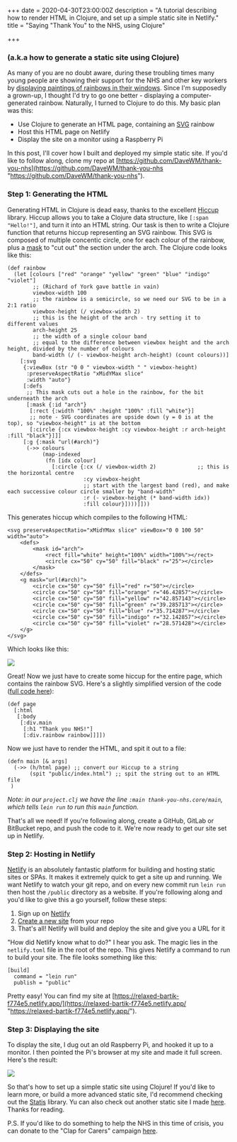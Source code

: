 +++
date = 2020-04-30T23:00:00Z
description = "A tutorial describing how to render HTML in Clojure, and set up a simple static site in Netlify."
title = "Saying \"Thank You\" to the NHS, using Clojure"

+++
### (a.k.a how to generate a static site using Clojure)

As many of you are no doubt aware, during these troubling times many young people are showing their support for the NHS and other key workers by [displaying paintings of rainbows in their windows](https://www.independent.co.uk/life-style/coronavirus-nhs-nightingale-hospital-rainbows-art-drawing-painting-a9452806.html). Since I'm supposedly a grown-up, I thought I'd try to go one better - displaying a computer-generated rainbow. Naturally, I turned to Clojure to do this. My basic plan was this:

* Use Clojure to generate an HTML page, containing an [SVG](https://developer.mozilla.org/en-US/docs/Web/SVG) rainbow
* Host this HTML page on Netlify
* Display the site on a monitor using a Raspberry Pi

In this post, I'll cover how I built and deployed my simple static site. If you'd like to follow along, clone my repo at [https://github.com/DaveWM/thank-you-nhs](https://github.com/DaveWM/thank-you-nhs "https://github.com/DaveWM/thank-you-nhs").

### Step 1: Generating the HTML

Generating HTML in Clojure is dead easy, thanks to the excellent [Hiccup](https://github.com/weavejester/hiccup) library. Hiccup allows you to take a Clojure data structure, like `[:span "Hello!"]`, and turn it into an HTML string. Our task is then to write a Clojure function that returns hiccup representing an SVG rainbow. This SVG is composed of multiple concentic circle, one for each colour of the rainbow, plus a [mask](https://developer.mozilla.org/en-US/docs/Web/SVG/Element/mask) to "cut out" the section under the arch. The Clojure code looks like this:

    (def rainbow
      (let [colours ["red" "orange" "yellow" "green" "blue" "indigo" "violet"]
            ;; (Richard of York gave battle in vain)
            viewbox-width 100
            ;; the rainbow is a semicircle, so we need our SVG to be in a 2:1 ratio
            viewbox-height (/ viewbox-width 2)
            ;; this is the height of the arch - try setting it to different values
            arch-height 25
            ;; the width of a single colour band
            ;; equal to the difference between viewbox height and the arch height, divided by the number of colours
            band-width (/ (- viewbox-height arch-height) (count colours))]
        [:svg
         {:viewBox (str "0 0 " viewbox-width " " viewbox-height)
          :preserveAspectRatio "xMidYMax slice"
          :width "auto"}
         [:defs
          ;; This mask cuts out a hole in the rainbow, for the bit underneath the arch
          [:mask {:id "arch"}
           [:rect {:width "100%" :height "100%" :fill "white"}]
           ;; note - SVG coordinates are upside down (y = 0 is at the top), so "viewbox-height" is at the bottom
           [:circle {:cx viewbox-height :cy viewbox-height :r arch-height :fill "black"}]]]
         [:g {:mask "url(#arch)"}
          (->> colours
               (map-indexed
                (fn [idx colour]
                  [:circle {:cx (/ viewbox-width 2)             ;; this is the horizontal centre
                            :cy viewbox-height
                            ;; start with the largest band (red), and make each successive colour circle smaller by "band-width"
                            :r (- viewbox-height (* band-width idx))
                            :fill colour}])))]]))

This generates hiccup which compiles to the following HTML:

    <svg preserveAspectRatio="xMidYMax slice" viewBox="0 0 100 50" width="auto">
        <defs>
            <mask id="arch">
                <rect fill="white" height="100%" width="100%"></rect>
                <circle cx="50" cy="50" fill="black" r="25"></circle>
            </mask>
        </defs>
        <g mask="url(#arch)">
            <circle cx="50" cy="50" fill="red" r="50"></circle>
            <circle cx="50" cy="50" fill="orange" r="46.42857"></circle>
            <circle cx="50" cy="50" fill="yellow" r="42.857143"></circle>
            <circle cx="50" cy="50" fill="green" r="39.285713"></circle>
            <circle cx="50" cy="50" fill="blue" r="35.714287"></circle>
            <circle cx="50" cy="50" fill="indigo" r="32.142857"></circle>
            <circle cx="50" cy="50" fill="violet" r="28.571428"></circle>
        </g>
    </svg>

Which looks like this:

![](/rainbow.png)

Great! Now we just have to create some hiccup for the entire page, which contains the rainbow SVG. Here's a slightly simplified version of the code ([full code here](https://bit.ly/3bzRt0j)):

    (def page
      [:html
       [:body
        [:div.main
         [:h1 "Thank you NHS!"]
         [:div.rainbow rainbow]]]])

Now we just have to render the HTML, and spit it out to a file:

    (defn main [& args]
      (->> (h/html page) ;; convert our Hiccup to a string
           (spit "public/index.html") ;; spit the string out to an HTML file
     )

_Note: in our `project.clj` we have the line `:main thank-you-nhs.core/main`, which tells `lein run` to run this `main` function._

That's all we need! If you're following along, create a GitHub, GitLab or BitBucket repo, and push the code to it. We're now ready to get our site set up in Netlify.

### Step 2: Hosting in Netlify

[Netlify](https://www.netlify.com/) is an absolutely fantastic platform for building and hosting static sites or SPAs. It makes it extremely quick to get a site up and running. We want Netlify to watch your git repo, and on every new commit run `lein run` then host the `/public` directory as a website. If you're following along and you'd like to give this a go yourself, follow these steps:

1. Sign up on [Netlify](https://www.netlify.com/)
2. [Create a new site](https://app.netlify.com/start) from your repo
3. That's all! Netlify will build and deploy the site and give you a URL for it

"How did Netlify know what to do?" I hear you ask. The magic lies in the `netlify.toml` file in the root of the repo. This gives Netlify a command to run to build your site. The file looks something like this:

    [build]
      command = "lein run"
      publish = "public"

Pretty easy! You can find my site at [https://relaxed-bartik-f774e5.netlify.app/](https://relaxed-bartik-f774e5.netlify.app/ "https://relaxed-bartik-f774e5.netlify.app/").

### Step 3: Displaying the site

To display the site, I dug out an old Raspberry Pi, and hooked it up to a monitor. I then pointed the Pi's browser at my site and made it full screen. Here's the result:

![](/thank-you-nhs.jpg)

So that's how to set up a simple static site using Clojure! If you'd like to learn more, or build a more advanced static site, I'd recommend checking out the [Statis](https://github.com/magnars/stasis) library. Yu can also check out another static site I made [here](https://github.com/DaveWM/intention-landing-page). Thanks for reading.

P.S. If you'd like to do something to help the NHS in this time of crisis, you can donate to the "Clap for Carers" campaign [here](https://uk.virginmoneygiving.com/ClapForOurCarers).